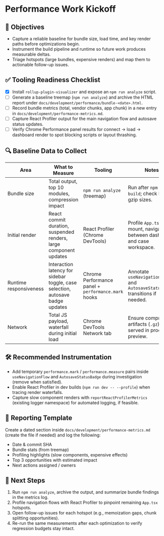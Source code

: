 # Performance Work Kickoff

## 🎯 Objectives
- Capture a reliable baseline for bundle size, load time, and key render paths before optimizations begin.
- Instrument the build pipeline and runtime so future work produces measurable deltas.
- Triage hotspots (large bundles, expensive renders) and map them to actionable follow-up issues.

## ✅ Tooling Readiness Checklist
- [x] Install `rollup-plugin-visualizer` and expose an `npm run analyze` script.
- [ ] Generate a baseline treemap (`npm run analyze`) and archive the HTML report under `docs/development/performance/bundle-<date>.html`.
- [ ] Record bundle metrics (total, vendor chunks, app chunk) in a new entry in `docs/development/performance-metrics.md`.
- [ ] Capture React Profiler output for the main navigation flow and autosave status updates.
- [ ] Verify Chrome Performance panel results for connect → load → dashboard render to spot blocking scripts or layout thrashing.

## 🔍 Baseline Data to Collect
| Area | What to Measure | Tooling | Notes |
|------|-----------------|---------|-------|
| Bundle size | Total output, top 10 modules, compression impact | `npm run analyze` (treemap) | Run after `npm run build`; check brotli + gzip sizes. |
| Initial render | React commit duration, suspended renders, large component updates | React Profiler (Chrome DevTools) | Profile `App.tsx` mount, navigation between dashboard and case workspace. |
| Runtime responsiveness | Interaction latency for sidebar toggle, case selection, autosave badge updates | Chrome Performance panel + `performance.mark` hooks | Annotate `useNavigationFlow` and `AutosaveStatusBadge` transitions if needed. |
| Network | Total JS payload, waterfall during initial load | Chrome DevTools Network tab | Ensure compression artifacts (`.gz`) served in production preview. |

## 🛠️ Recommended Instrumentation
- Add temporary `performance.mark` / `performance.measure` pairs inside `useNavigationFlow` and `AutosaveStatusBadge` during investigation (remove when satisfied).
- Enable React Profiler in dev builds (`npm run dev -- --profile`) when tracing render waterfalls.
- Capture slow component renders with `reportReactProfilerMetrics` (existing logger namespace) for automated logging, if feasible.

## 📄 Reporting Template
Create a dated section inside `docs/development/performance-metrics.md` (create the file if needed) and log the following:
- Date & commit SHA
- Bundle stats (from treemap)
- Profiling highlights (slow components, expensive effects)
- Top 3 opportunities with estimated impact
- Next actions assigned / owners

## 🚀 Next Steps
1. Run `npm run analyze`, archive the output, and summarize bundle findings in the metrics log.
2. Profile navigation flows with React Profiler to pinpoint remaining `App.tsx` hotspots.
3. Open follow-up issues for each hotspot (e.g., memoization gaps, chunk splitting opportunities).
4. Re-run the same measurements after each optimization to verify regression budgets stay intact.
